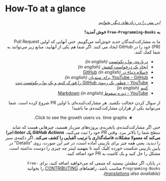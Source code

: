 # How-To at a glance

<div dir="rtl" align="right" markdown="1">

*[این متن را در زبان‌های دیگر بخوانید](README.md#translations)*

</div>

<div dir="rtl" markdown="1">

**به `Free-Programming-Books` خوش آمدید!**

ما به مشارکت‌کنندگان جدید خوش‌آمد می‌گوییم. حتی آنهایی که اولین Pull Request (PR) خود را در GitHub ایجاد می کنند. اگر شما هم یکی از آنهایید، منابع زیر می‌توانند به شما کمک کنند.

* [درباره‌ی پول‌ریکوئست](https://docs.github.com/en/pull-requests/collaborating-with-pull-requests/proposing-changes-to-your-work-with-pull-requests/about-pull-requests) *(in english)*
* [ایجاد یک درخواست کشش](https://docs.github.com/en/pull-requests/collaborating-with-pull-requests/proposing-changes-to-your-work-with-pull-requests/creating-a-pull-request) *(in english)*
* [«سلام دنیا» در GitHub](https://docs.github.com/en/get-started/quickstart/hello-world) *(in english)*
* [YouTube - GitHub برای مبتدیان](https://www.youtube.com/watch?v=0fKg7e37bQE) *(in english)*
* [YouTube - چطور یک ریپوی GitHub را فورک کنیم و یک پول‌ریکوئست ثبت کنیم](https://www.youtube.com/watch?v=G1I3HF4YWEw) *(in english)*
* [YouTube - دوره سقوط Markdown](https://www.youtube.com/watch?v=HUBNt18RFbo) *(in english)*


از سوال کردن خجالت نکشید. هر مشارکت‌کننده‌ای با اولین PR شروع کرده است. شما می‌توانید یکی از هزاران مشارکت‌کننده‌ی ما باشید!

<details align="center" markdown="1">
<summary>Click to see the growth users vs. time graphs.</summary>

[![EbookFoundation/free-programming-books's Contributor over time Graph](https://contributor-overtime-api.apiseven.com/contributors-svg?chart=contributorOverTime&repo=ebookfoundation/free-programming-books)](https://www.apiseven.com/en/contributor-graph?chart=contributorOverTime&repo=ebookfoundation/free-programming-books)

[![EbookFoundation/free-programming-books's Monthly Active Contributors graph](https://contributor-overtime-api.apiseven.com/contributors-svg?chart=contributorMonthlyActivity&repo=ebookfoundation/free-programming-books)](https://www.apiseven.com/en/contributor-graph?chart=contributorMonthlyActivity&repo=ebookfoundation/free-programming-books)

NOTE: Contribution spikes use to match with the [Hacktoberfest event](https://hacktoberfest.digitalocean.com) dates.

</details>

حتی اگر مشارکت‌کننده‌ی باتجربه‌ی پروژه‌های متن‌باز هستید، چیزهایی هست که شاید سطح شما را بالاتر ببرد. وقتی PR خود را ثبت می‌کنید، ***GitHub Actions* یک *linter* اجرا می‌کند که معمولا مشکلات فاصله‌گذاری یا ترتیب الفبایی را کشف می‌کند.** اگر دکمه‌ی سبز را دیدید، یعنی همه چیز برای بازبینی آماده است، در غیر این صورت، روی "Details" در پایین بازبینی شکست خورده کلیک کنید تا بفهمید لینتر چه چیزی را دوست نداشته است. مشکل را حل کنید و یک کامیت به PR خود اضافه کنید.

در پایان، اگر مطمئن نیستید که منبعی که می‌خواهید اضافه کنید، برای `Free-Programming-Books` مناسب باشد، راهنماهای [CONTRIBUTING](CONTRIBUTING-fa_IR.md) را بخوانید *([translations](README.md#translations) also available)*.

</div>

